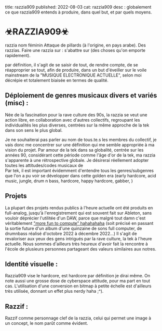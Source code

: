 title: razzia909
published: 2022-08-03
cat: razzia909
desc : globalement ce que razzia909 entends à produire, dans quel but, et par quels moyens. 

# ☣RAZZIA909☣ 

razzia
nom féminin
Attaque de pillards (à l'origine, en pays arabe). Des razzias.
Faire une razzia sur : 
s'abattre sur (des choses qu'on emporte rapidement).

par définition, il s'agit de se saisir de tout, de rendre compte, de se réapproprier se tout, afin de produire, dans un but d'éveiller sur le voile mainstream de la "MUSIQUE ELECTRONIQUE ACTUELLE", selon moi décrépie et totalement biaisée en termes de qualité.

## Déploiement de genres musicaux divers et variés (misc) : 

Née de la fascination pour la rave culture des 90s, la razzia se veut une action libre, en collaboration avec d'autres collectifs, regroupant les individualités les plus diverses, centrées sur la même approche de la tek dans son sens le plus global. 

Je ne souhaiterai pas parler au nom de tous.te.s les membres du collectif, je vais donc me concentrer sur une définition qui me semble appropriée à ma vision du projet. 
Par amour de la tek dans sa globalité, centrée sur les années 90, considérant cette période comme l'âge d'or de la tek, ma razzia s'apparente à une rétrospective globale. Je désirerai réellement adopter toutes les attitudes/codes musicaux de  
Par tek, il est important évidemment d'entendre tous les genres/subgenres que l'on a pu voir se développer dans cette golden era (early hardcore, acid music, jungle, drum n bass, hardcore, happy hardcore, gabber, )

## Projets

La plupart des projets rendus publics à l'heure actuelle ont été produits en full-analog, jusqu'à l'enregistrement qui est souvent fait sur Ableton, sans vouloir déprécier l'utilitée d'un DAW, parce que malgré tout damn c'est véritablement ["more fun to compute" hahahahaha](https://www.youtube.com/watch?v=3odl-KoNZwk&ab_channel=scatmanjohn3001) (soit précisé en passant la sortie future d'un album d'une quinzaine de sons full computer, de drumnbass réalisé d'octobre 2022 à décembre 2022...)
Il s'agit de revaloriser aux yeux des gens intrigués par la rave culture, la tek à l'heure actuelle. Nous sommes d'ailleurs très heureux d'avoir fait la rencontre à l'école de plusieurs personnes partageant des valeurs similaires aux notres. 

## Identité visuelle :

Razzia909 vise le hardcore, est hardcore par définition je dirai même. On note aussi une grosse dose de cyberspace attitude, pour ma part en tout cas. L'utilisation d'une conversion en bitmap à petite échelle est d'ailleurs très utilisée, donnant un effet plus nerdy haha ;^). 

## Razzif : 

Razzif comme personnage clef de la razzia, celui qui permet une image à un concept, le nom parût comme évident. 



